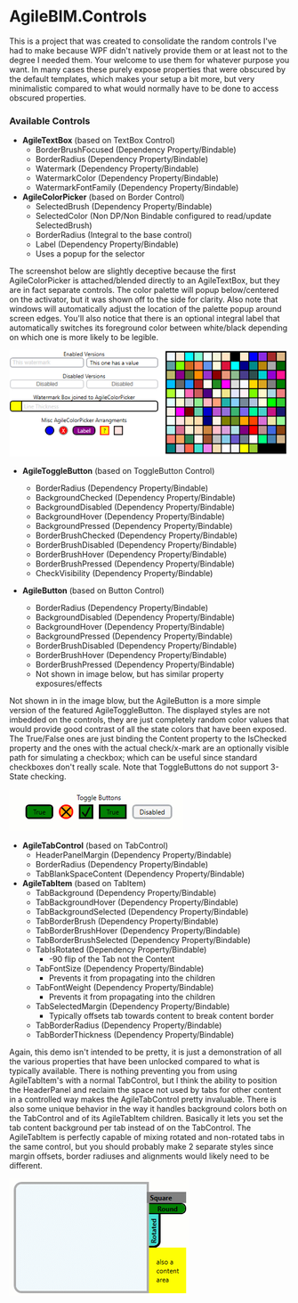 # AgileBIM.Controls
This is a project that was created to consolidate the random controls I've had to make because WPF didn't natively provide them or at least not to the degree I needed them. Your welcome to use them for whatever purpose you want. In many cases these purely expose properties that were obscured by the default templates, which makes your setup a bit more, but very minimalistic compared to what would normally have to be done to access obscured properties.

### Available Controls

- **AgileTextBox** (based on TextBox Control)
  - BorderBrushFocused (Dependency Property/Bindable)
  - BorderRadius (Dependency Property/Bindable)
  - Watermark (Dependency Property/Bindable)
  - WatermarkColor (Dependency Property/Bindable)
  - WatermarkFontFamily (Dependency Property/Bindable)
- **AgileColorPicker** (based on Border Control)
  - SelectedBrush (Dependency Property/Bindable)
  - SelectedColor (Non DP/Non Bindable configured to read/update SelectedBrush)
  - BorderRadius (Integral to the base control)
  - Label (Dependency Property/Bindable)
  - Uses a popup for the selector

The screenshot below are slightly deceptive because the first AgileColorPicker is attached/blended directly to an AgileTextBox, but they are in fact separate controls. The color palette will popup below/centered on the activator, but it was shown off to the side for clarity. Also note that windows will automatically adjust the location of the palette popup around screen edges. You'll also notice that there is an optional integral label that automatically switches its foreground color between white/black depending on which one is more likely to be legible.



![](images/controls1.png)

- **AgileToggleButton** (based on ToggleButton Control)
  - BorderRadius (Dependency Property/Bindable)
  - BackgroundChecked (Dependency Property/Bindable)
  - BackgroundDisabled (Dependency Property/Bindable)
  - BackgroundHover (Dependency Property/Bindable)
  - BackgroundPressed (Dependency Property/Bindable)
  - BorderBrushChecked (Dependency Property/Bindable)
  - BorderBrushDisabled (Dependency Property/Bindable)
  - BorderBrushHover (Dependency Property/Bindable)
  - BorderBrushPressed (Dependency Property/Bindable)
  - CheckVisibility (Dependency Property/Bindable)

- **AgileButton** (based on Button Control)
  - BorderRadius (Dependency Property/Bindable)
  - BackgroundDisabled (Dependency Property/Bindable)
  - BackgroundHover (Dependency Property/Bindable)
  - BackgroundPressed (Dependency Property/Bindable)
  - BorderBrushDisabled (Dependency Property/Bindable)
  - BorderBrushHover (Dependency Property/Bindable)
  - BorderBrushPressed (Dependency Property/Bindable)
  - Not shown in image below, but has similar property exposures/effects

Not shown in in the image blow, but the AgileButton is a more simple version of the featured AgileToggleButton. The displayed styles are not imbedded on the controls, they are just completely random color values that would provide good contrast of all the state colors that have been exposed. The True/False ones are just binding the Content property to the IsChecked property and the ones with the actual check/x-mark are an optionally visible path for simulating a checkbox; which can be useful since standard checkboxes don't really scale. Note that ToggleButtons do not support 3-State checking.

<img src="images/controls2.gif"  />

- **AgileTabControl** (based on TabControl)
  - HeaderPanelMargin (Dependency Property/Bindable)
  - BorderRadius (Dependency Property/Bindable)
  - TabBlankSpaceContent (Dependency Property/Bindable)
- **AgileTabItem** (based on TabItem)
  - TabBackground (Dependency Property/Bindable)
  - TabBackgroundHover (Dependency Property/Bindable)
  - TabBackgroundSelected (Dependency Property/Bindable)
  - TabBorderBrush (Dependency Property/Bindable)
  - TabBorderBrushHover (Dependency Property/Bindable)
  - TabBorderBrushSelected (Dependency Property/Bindable)
  - TabIsRotated (Dependency Property/Bindable)
    - -90 flip of the Tab not the Content
  - TabFontSize (Dependency Property/Bindable)
    - Prevents it from propagating into the children
  - TabFontWeight (Dependency Property/Bindable)
    - Prevents it from propagating into the children
  - TabSelectedMargin (Dependency Property/Bindable)
    - Typically offsets tab towards content to break content border
  - TabBorderRadius (Dependency Property/Bindable)
  - TabBorderThickness (Dependency Property/Bindable)

Again, this demo isn't intended to be pretty, it is just a demonstration of all the various properties that have been unlocked compared to what is typically available. There is nothing preventing you from using AgileTabItem's with a normal TabControl, but I think the ability to position the HeaderPanel and reclaim the space not used by tabs for other content in a controlled way makes the AgileTabControl pretty invaluable. There is also some unique behavior in the way it handles background colors both on the TabControl and of its AgileTabItem children. Basically it lets you set the tab content background per tab instead of on the TabControl. The AgileTabItem is perfectly capable of mixing rotated and non-rotated tabs in the same control, but you should probably make 2 separate styles since margin offsets, border radiuses and alignments would likely need to be different.

<img src="images/controls3.gif"  />

